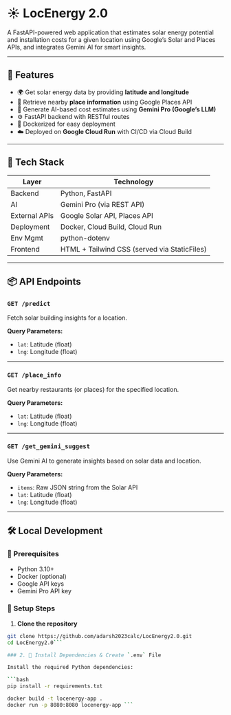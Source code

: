 # ☀️ LocEnergy 2.0

A FastAPI-powered web application that estimates solar energy potential and installation costs for a given location using Google’s Solar and Places APIs, and integrates Gemini AI for smart insights.

---

## 🚀 Features

- 🌍 Get solar energy data by providing **latitude and longitude**
- 🏢 Retrieve nearby **place information** using Google Places API
- 🤖 Generate AI-based cost estimates using **Gemini Pro (Google’s LLM)**
- ⚙️ FastAPI backend with RESTful routes
- 🐳 Dockerized for easy deployment
- ☁️ Deployed on **Google Cloud Run** with CI/CD via Cloud Build

---

## 🧰 Tech Stack

| Layer       | Technology                      |
|-------------|----------------------------------|
| Backend     | Python, FastAPI                 |
| AI          | Gemini Pro (via REST API)       |
| External APIs | Google Solar API, Places API   |
| Deployment  | Docker, Cloud Build, Cloud Run  |
| Env Mgmt    | python-dotenv                   |
| Frontend    | HTML + Tailwind CSS (served via StaticFiles) |

---

## 📦 API Endpoints

### `GET /predict`
Fetch solar building insights for a location.

**Query Parameters:**
- `lat`: Latitude (float)
- `lng`: Longitude (float)

---

### `GET /place_info`
Get nearby restaurants (or places) for the specified location.

**Query Parameters:**
- `lat`: Latitude (float)
- `lng`: Longitude (float)

---

### `GET /get_gemini_suggest`
Use Gemini AI to generate insights based on solar data and location.

**Query Parameters:**
- `items`: Raw JSON string from the Solar API
- `lat`: Latitude (float)
- `lng`: Longitude (float)

---

## 🛠️ Local Development

### 🔧 Prerequisites
- Python 3.10+
- Docker (optional)
- Google API keys
- Gemini Pro API key

### 🧪 Setup Steps

1. **Clone the repository**

```bash
git clone https://github.com/adarsh2023calc/LocEnergy2.0.git
cd LocEnergy2.0```

### 2. 🔐 Install Dependencies & Create `.env` File

Install the required Python dependencies:

```bash
pip install -r requirements.txt

docker build -t locenergy-app .
docker run -p 8080:8080 locenergy-app ```

